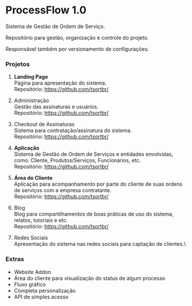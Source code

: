 # ProcessFlow 1.0
Sistema de Gestão de Ordem de Serviço.

Repositório para gestão, organização e controle do projeto. 

Responsável também por versionamento de configurações.

### Projetos
1. **Landing Page**\
  Página para apresentação do sistema.\
  Repositório: <https://github.com/tsortbr/>
  
1. Administração\
  Gestão das assinaturas e usuários.\
  Repositório: <https://github.com/tsortbr/>
  
1. Checkout de Assinaturas\
  Sistema para contratação/assinatura do sistema.\
  Repositório: <https://github.com/tsortbr/>
  
1. **Aplicação**\
  Sistema de Gestão de Ordem de Serviços e entidades envolvidas, como: Cliente, Produtos/Serviços, Funcionários, etc.\
  Repositório: <https://github.com/tsortbr/>
  
1. **Área do Cliente**\
  Aplicação para acompanhamento por parte do cliente de suas ordens de serviços com a empresa contratante.\
  Repositório: <https://github.com/tsortbr/>
  
1. Blog\
  Blog para compartilhamentos de boas práticas de uso do sistema, relatos, tutoriais e etc.\
  Repositório: <https://github.com/tsortbr/>
  
1. Redes Sociais\
  Apresentação do sistema nas redes sociais para captação de clientes.\

### Extras
- Website Addon 
- Área do cliente para visualização do status de algum processo
- Fluxo gráfico
- Completa personalização
- API de simples acesso
